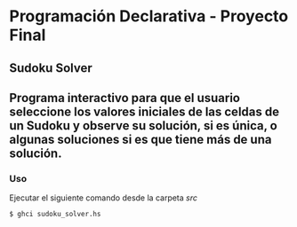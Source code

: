 # Programación Declarativa - Proyecto Final
## Sudoku Solver
Programa interactivo para que el usuario seleccione los valores iniciales de las celdas de un Sudoku y observe su solución, si es única, o algunas soluciones si es que tiene más de una solución.
------------------------------
### Uso
Ejecutar el siguiente comando desde la carpeta *src*
```shell
$ ghci sudoku_solver.hs
```
